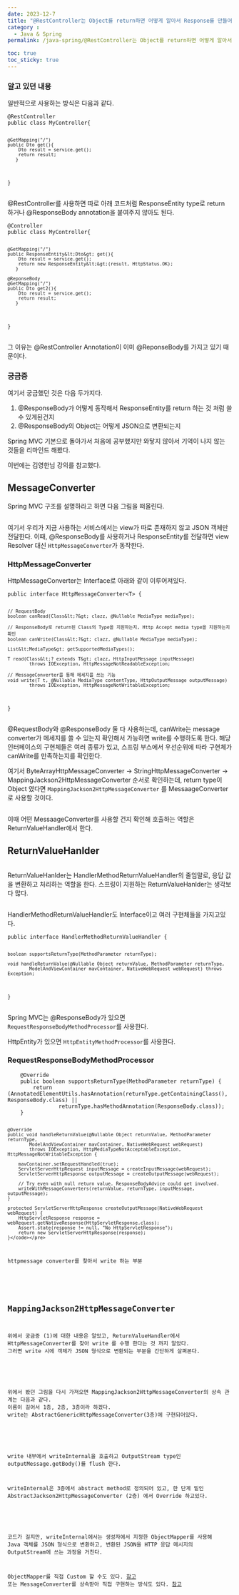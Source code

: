 ```yaml
---
date: 2023-12-7
title: "@RestController는 Object를 return하면 어떻게 알아서 Response를 만들어 전달할까"
category :
  - Java & Spring
permalink: /java-spring/@RestController는 Object를 return하면 어떻게 알아서 Response를 만들어 전달할까/

toc: true
toc_sticky: true
---
```


<h3 id="알고-있던-내용">알고 있던 내용</h3>
<p>일반적으로 사용하는 방식은 다음과 같다.</p>
<pre><code class="language-java">@RestController
public class MyController{

    @GetMapping("/")
    public Dto get(){
        Dto result = service.get();
        return result;
       }

}</code></pre>
<p>@RestController를 사용하면 따로 아래 코드처럼 ResponseEntity type로 return 하거나 @ResponseBody annotation을 붙여주지 않아도 된다.</p>
<pre><code class="language-java">@Controller
public class MyController{

    @GetMapping("/")
    public ResponseEntity&lt;Dto&gt; get(){
        Dto result = service.get();
        return new ResponseEntity&lt;&gt;(result, HttpStatus.OK);
       }

    @ReponseBody
    @GetMapping("/")
    public Dto get2(){
        Dto result = service.get();
        return result;
       }

}
</code></pre>
<p>그 이유는 @RestController Annotation이 이미 @ReponseBody를 가지고 있기 때문이다.
<img alt="" src="https://velog.velcdn.com/images/kny8092/post/da7b988c-a85e-4453-a968-c85c4edffa0b/image.png" /></p>
<h3 id="궁금증">궁금증</h3>
<p>여기서 궁금했던 것은 다음 두가지다.</p>
<ol>
<li>@ResponseBody가 어떻게 동작해서 ResponseEntity를 return 하는 것 처럼 쓸 수 있게된건지</li>
<li>@ResponseBody의 Object는 어떻게 JSON으로 변환되는지</li>
</ol>
<p>Spring MVC 기본으로 돌아가서 처음에 공부했지만 와닿지 않아서 기억이 나지 않는 것들을 리마인드 해봤다.</p>
<p>이번에는 김영한님 강의를 참고했다.</p>
<h2 id="messageconverter">MessageConverter</h2>
<p>Spring MVC 구조를 설명하라고 하면 다음 그림을 떠올린다.</p>
<p><img alt="" src="https://velog.velcdn.com/images/kny8092/post/394e48e3-def7-49f8-8bdd-0e8dbf5af297/image.png" /></p>
<p>여기서 우리가 지금 사용하는 서비스에서는 view가 따로 존재하지 않고 JSON 객체만 전달한다.
이때, @ResponseBody를 사용하거나 ResponseEntity를 전달하면 view Resolver 대신 <code>HttpMessageConverter</code>가 동작한다.</p>
<h3 id="httpmessageconverter">HttpMessageConverter</h3>
<p>HttpMessageConverter는 Interface로 아래와 같이 이루어져있다. </p>
<pre><code class="language-java">public interface HttpMessageConverter&lt;T&gt; {

    // RequestBody
    boolean canRead(Class&lt;?&gt; clazz, @Nullable MediaType mediaType);

    // ResponseBody로 return된 Class의 Type을 지원하는지, Http Accept media type을 지원하는지 확인
    boolean canWrite(Class&lt;?&gt; clazz, @Nullable MediaType mediaType);

    List&lt;MediaType&gt; getSupportedMediaTypes();

    T read(Class&lt;? extends T&gt; clazz, HttpInputMessage inputMessage)
            throws IOException, HttpMessageNotReadableException;

    // MessageConverter를 통해 메세지를 쓰는 기능
    void write(T t, @Nullable MediaType contentType, HttpOutputMessage outputMessage)
            throws IOException, HttpMessageNotWritableException;

}
</code></pre>
<p>@RequestBody와 @ResponseBody 둘 다 사용하는데, canWrite는 message converter가 메세지를 쓸 수 있는지 확인해서 가능하면 write를 수행하도록 한다.
해당 인터페이스의 구현체들은 여러 종류가 있고, 스프링 부스에서 우선순위에 따라 구현체가 canWrite를 만족하는지를 확인한다.
<img alt="" src="https://velog.velcdn.com/images/kny8092/post/93a5796f-7c0c-4014-8dd6-658d819b51d9/image.png" /></p>
<p>여기서 ByteArrayHttpMessageConverter -&gt; StringHttpMessageConverter -&gt; MappingJackson2HttpMessageConverter 순서로 확인하는데, return type이 Object 였다면 <code>MappingJackson2HttpMessageConverter</code> 를 MessaageConverter로 사용할 것이다.</p>
<p><img alt="" src="https://velog.velcdn.com/images/kny8092/post/bc453ba8-9bad-4cc4-b6ce-e58bfed0cff2/image.png" /></p>
<p>이때 어떤 MessaageConverter를 사용할 건지 확인해 호출하는 역할은 ReturnValueHandler에서 한다.</p>
<h2 id="returnvaluehanlder">ReturnValueHanlder</h2>
<p><img alt="" src="https://velog.velcdn.com/images/kny8092/post/235bdc13-5067-417e-afb0-53aa1de32f37/image.png" /></p>
<p>ReturnValueHanlder는 HandlerMethodReturnValueHandler의 줄임말로, 응답 값을 변환하고 처리하는 역할을 한다.
스프링이 지원하는 ReturnValueHanlder는 생각보다 많다.</p>
<p><img alt="" src="https://velog.velcdn.com/images/kny8092/post/b8f09f76-7acf-4354-b155-25bcbdc1364a/image.png" /></p>
<p>HandlerMethodReturnValueHandler도 Interface이고 여러 구현체들을 가지고있다.</p>
<pre><code class="language-java">public interface HandlerMethodReturnValueHandler {

    boolean supportsReturnType(MethodParameter returnType);

    void handleReturnValue(@Nullable Object returnValue, MethodParameter returnType,
            ModelAndViewContainer mavContainer, NativeWebRequest webRequest) throws Exception;

}</code></pre>
<p>Spring MVC는 @ResponseBody가 있으면 <code>RequestResponseBodyMethodProcessor</code>를 사용한다.
<img alt="" src="https://velog.velcdn.com/images/kny8092/post/1e7d39d0-ece3-4d93-8a3d-a09e41501179/image.png" /></p>
<p>HttpEntity가 있으면 <code>HttpEntityMethodProcessor</code>를 사용한다.
<img alt="" src="https://velog.velcdn.com/images/kny8092/post/861c7da7-f715-4866-aea4-df27f191c779/image.png" /></p>
<h3 id="requestresponsebodymethodprocessor">RequestResponseBodyMethodProcessor</h3>
<pre><code class="language-java">    @Override
    public boolean supportsReturnType(MethodParameter returnType) {
        return (AnnotatedElementUtils.hasAnnotation(returnType.getContainingClass(), ResponseBody.class) ||
                returnType.hasMethodAnnotation(ResponseBody.class));
    }

    @Override
    public void handleReturnValue(@Nullable Object returnValue, MethodParameter returnType,
            ModelAndViewContainer mavContainer, NativeWebRequest webRequest)
            throws IOException, HttpMediaTypeNotAcceptableException, HttpMessageNotWritableException {

        mavContainer.setRequestHandled(true);
        ServletServerHttpRequest inputMessage = createInputMessage(webRequest);
        ServletServerHttpResponse outputMessage = createOutputMessage(webRequest);

        // Try even with null return value. ResponseBodyAdvice could get involved.
        writeWithMessageConverters(returnValue, returnType, inputMessage, outputMessage);
    }

    protected ServletServerHttpResponse createOutputMessage(NativeWebRequest webRequest) {
        HttpServletResponse response = webRequest.getNativeResponse(HttpServletResponse.class);
        Assert.state(response != null, "No HttpServletResponse");
        return new ServletServerHttpResponse(response);
    }</code></pre>
<p>httpmessage converter를 찾아서 write 하는 부분</p>
<p><img alt="" src="https://velog.velcdn.com/images/kny8092/post/edb114b3-2869-4890-8bed-236d462763da/image.png" /></p>
<h2 id="mappingjackson2httpmessageconverter">MappingJackson2HttpMessageConverter</h2>
<p>위에서 궁금증 (1)에 대한 내용은 알았고, ReturnValueHandler에서 HttpMessageConverter를 찾아 write 를 수행 한다는 것 까지 알았다.
그러면 write 시에 객체가 JSON 형식으로 변환되는 부분을 간단하게 살펴본다.</p>
<p><img alt="" src="https://velog.velcdn.com/images/kny8092/post/e0f61777-df43-4d96-a4ea-88622c1b510d/image.png" /></p>
<p>위에서 봤던 그림을 다시 가져오면 MappingJackson2HttpMessageConverter의 상속 관계는 다음과 같다.
이름이 길어서 1층, 2층, 3층이라 하겠다.
write는 AbstractGenericHttpMessageConverter(3층)에 구현되어있다.</p>
<p><img alt="" src="https://velog.velcdn.com/images/kny8092/post/2adb34ed-fc9a-48f3-9fef-57fda7e066ee/image.png" /></p>
<p>write 내부에서 writeInternal을 호출하고 OutputStream type인 outputMessage.getBody()를 flush 한다.</p>
<p>writeInternal은 3층에서 abstract method로 정의되어 있고, 한 단계 밑인 AbstractJackson2HttpMessageConverter (2층) 에서 Override 하고있다.</p>
<p><img alt="" src="https://velog.velcdn.com/images/kny8092/post/ebb800de-38db-41b6-af96-aa28538df031/image.png" /></p>
<p>코드가 길지만, writeInternal에서는 생성자에서 지정한 ObjectMapper를 사용해 
Java 객체를 JSON 형식으로 변환하고, 변환된 JSON을 HTTP 응답 메시지의 OutputStream에 쓰는 과정을 거친다.</p>
<p>ObjectMapper를 직접 Custom 할 수도 있다. <a href="https://eblo.tistory.com/193">참고</a>
또는 MessageConverter를 상속받아 직접 구현하는 방식도 있다. <a href="https://kim0lil.github.io/skfactory.github.io/2020/06/03/page7.html">참고</a></p>